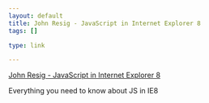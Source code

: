 ```yaml
--- 
layout: default
title: John Resig - JavaScript in Internet Explorer 8
tags: []

type: link

---
```

<a href="http://ejohn.org/blog/javascript-in-internet-explorer-8/">John Resig - JavaScript in Internet Explorer 8</a>

Everything you need to know about JS in IE8
